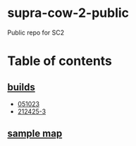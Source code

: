 # supra-cow-2-public
 Public repo for SC2

# Table of contents
## [builds](./rewrite/builds)
- [051023](./rewrite/builds/051023)
- [212425-3](./rewrite/builds/sb_lb%20212425-3.pmp)

## [sample map](./rewrite/sample-map)
